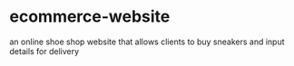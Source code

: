# ecommerce-website
an online shoe shop website that allows clients to buy sneakers and input details for delivery
